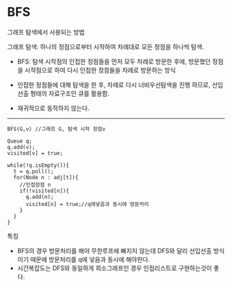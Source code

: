 # BFS

그래프 탐색에서 사용되는 방법

그래프 탐색: 하나의 정점으로부터 시작하여 차례대로 모든 정점을 하나씩 탐색.

- BFS: 탐색 시작점의 인접한 정점들을 먼저 모두 차례로 방문한 후에, 방문했던 정점을 시작점으로 하여 다시 인접한 정점들을 차례로 방문하는 방식

- 인접한 정점들에 대해 탐색을 한 후, 차례로 다시 너비우선탐색을 진행 하므로, 선입선출 형태의 자료구조인 큐를 활용함.

- 재귀적으로 동작하지 않는다.

---

```
BFS(G,v) //그래프 G, 탐색 시작 정점v

Queue q;
q.add(v);
visited[v] = true;

while(!q.isEmpty()){
  t = q.poll();
  for(Node n : adj[t]){
    //인접정점 n
    if(!visited[n]){
      q.add(n);
      visited[n] = true;//q에넣음과 동시에 방문처리
    }
  }
}
```

특징

- BFS의 경우 방문처리를 해야 무한루프에 빠지지 않는데 DFS와 달리 선입선출 방식이기 때문에 방문처리를 q에 넣음과 동시에 해야한다.
- 시간복잡도는 DFS와 동일하게 희소그래프인 경우 인접리스트로 구현하는것이 좋다.
